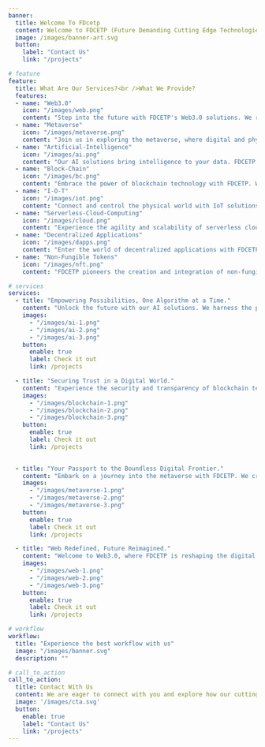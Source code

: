 ```yaml
---
banner:
  title: Welcome To FDcetp
  content: Welcome to FDCETP (Future Demanding Cutting Edge Technologies Providers), where innovation meets excellence. At FDCETP, we are dedicated to provide cutting-edge technological solutions that not only meet today's demands but also anticipate the needs of tomorrow. With a passion for pushing the boundaries of what's possible, we specialize in delivering state-of-the-art technologies across a wide spectrum of industries, from AI and machine learning to blockchain, IoT, and beyond. Our team of highly skilled experts is committed to crafting tailored solutions that empower businesses to thrive in this rapidly evolving digital landscape. We pride ourselves on our relentless pursuit of innovation, unwavering commitment to quality, and a customer-centric approach that ensures your success is our top priority. Join us on this exciting journey into the future, where limitless possibilities await. Welcome to FDCETP – where the future is today.
  image: /images/banner-art.svg
  button:
    label: "Contact Us"
    link: "/projects"

# feature
feature: 
  title: What Are Our Services?<br />What We Provide? 
  features:
  - name: "Web3.0"
    icon: "/images/web.png"
    content: "Step into the future with FDCETP's Web3.0 solutions. We redefine online experiences by integrating blockchain technology, decentralized applications, and the metaverse, creating a new era of interactivity, security, and trust on the web."
  - name: "Metaverse"
    icon: "/images/metaverse.png"
    content: "Join us in exploring the metaverse, where digital and physical worlds merge. FDCETP crafts immersive metaverse experiences, from virtual reality environments to decentralized virtual economies, connecting users to a limitless digital frontier."
  - name: "Artificial-Intelligence"
    icon: "/images/ai.png"
    content: "Our AI solutions bring intelligence to your data. FDCETP specializes in developing and deploying cutting-edge AI algorithms and models, helping businesses extract insights, automate processes, and make data-driven decisions like never before."
  - name: "Block-Chain"
    icon: "/images/bc.png"
    content: "Embrace the power of blockchain technology with FDCETP. We design secure, transparent, and efficient blockchain solutions for various industries, ensuring the integrity of data and transactions while reducing costs and complexity."
  - name: "I-O-T"
    icon: "/images/iot.png"
    content: "Connect and control the physical world with IoT solutions from FDCETP. We leverage the Internet of Things to create smart, efficient, and data-driven ecosystems, enabling businesses to monitor, analyze, and optimize processes in real-time."
  - name: "Serverless-Cloud-Computing"
    icon: "/images/cloud.png"
    content: "Experience the agility and scalability of serverless cloud computing with FDCETP. We architect cloud-native solutions that eliminate the need for server management, allowing you to focus on innovation and growth."
  - name: "Decentralized Applications"
    icon: "/images/dapps.png"
    content: "Enter the world of decentralized applications with FDCETP. Our DApps leverage blockchain technology to provide secure, transparent, and tamper-resistant solutions for various use cases, from finance to supply chain management."
  - name: "Non-Fungible Tokens"
    icon: "/images/nft.png"
    content: "FDCETP pioneers the creation and integration of non-fungible tokens. Whether you're an artist, gamer, or business looking to tokenize assets, we help you navigate the NFT landscape and unlock new possibilities for digital ownership and value exchange."

# services
services:
  - title: "Empowering Possibilities, One Algorithm at a Time."
    content: "Unlock the future with our AI solutions. We harness the power of artificial intelligence to transform data into insights, automate processes, and enhance decision-making. At FDCETP, we believe in the limitless potential of AI to revolutionize industries, and we're here to lead the way."
    images:
      - "/images/ai-1.png"
      - "/images/ai-2.png"
      - "/images/ai-3.png"
    button:
      enable: true
      label: Check it out
      link: /projects

  - title: "Securing Trust in a Digital World."
    content: "Experience the security and transparency of blockchain technology with FDCETP. Our blockchain solutions ensure tamper-proof records, secure transactions, and streamlined processes across industries. Join us in building a decentralized future with trust at its core."
    images:
      - "/images/blockchain-1.png"
      - "/images/blockchain-2.png"
      - "/images/blockchain-3.png"
    button:
      enable: true
      label: Check it out
      link: /projects

  
  - title: "Your Passport to the Boundless Digital Frontier."
    content: "Embark on a journey into the metaverse with FDCETP. We craft immersive virtual experiences, from virtual reality to decentralized economies, connecting individuals and businesses to a universe where imagination knows no bounds. Dive into the metaverse, where the future becomes reality."
    images:
      - "/images/metaverse-1.png"
      - "/images/metaverse-2.png"
      - "/images/metaverse-3.png"
    button:
      enable: true
      label: Check it out
      link: /projects

  - title: "Web Redefined, Future Reimagined."
    content: "Welcome to Web3.0, where FDCETP is reshaping the digital landscape. By merging blockchain technology, decentralized applications, and the metaverse, we usher in a new era of web interaction, ensuring security, transparency, and innovation like never before. Embrace the future with us, where the web evolves to meet the demands of tomorrow."
    images:
      - "/images/web-1.png"
      - "/images/web-2.png"
      - "/images/web-3.png"
    button:
      enable: true
      label: Check it out
      link: /projects

# workflow
workflow: 
  title: "Experience the best workflow with us"
  image: "/images/banner.svg"
  description: ""

# call_to_action
call_to_action:
  title: Contact With Us
  content: We are eager to connect with you and explore how our cutting-edge technology solutions can empower your business. Whether you have questions, need more information, or are ready to embark on a transformative journey with us, our team is here to assist you.
  image: '/images/cta.svg'
  button:
    enable: true
    label: "Contact Us"
    link: "/projects"
---
```

